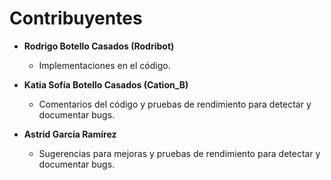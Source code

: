 # Contribuyentes

- **Rodrigo Botello Casados (Rodribot)**
  - Implementaciones en el código.


- **Katia Sofía Botello Casados (Cation_B)**
  - Comentarios del código y pruebas de rendimiento para detectar y documentar bugs.


- **Astrid García Ramírez**
  - Sugerencias para mejoras y pruebas de rendimiento para detectar y documentar bugs.